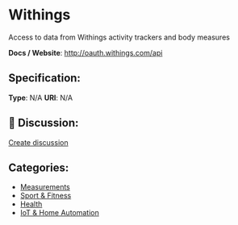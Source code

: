 # Withings


Access to data from Withings activity trackers and body measures

**Docs / Website**: http://oauth.withings.com/api

## Specification:
**Type**:  N/A 
**URI**:  N/A 

## 💬 Discussion:
[Create discussion](link)

## Categories:
- [Measurements](https://github.com/apis-list/apis-list#measurements)
- [Sport & Fitness](https://github.com/apis-list/apis-list#sport-and-fitness)
- [Health](https://github.com/apis-list/apis-list#health)
- [IoT & Home Automation](https://github.com/apis-list/apis-list#iot-and-home-automation)





